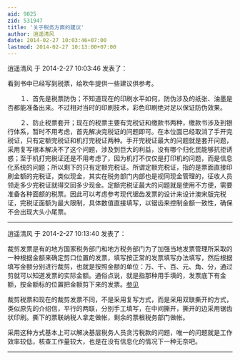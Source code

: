 ```yaml
---
aid: 9025
zid: 531947
title: '关于税务方面的建议'
author: 逍遥清风
date: 2014-02-27 10:03:46+07:00
lastmod: 2014-02-27 10:13:00+07:00
---
```


逍遥清风 于 2014-2-27 10:03:46 发表了：

看到书中已经写到税票，给吹牛提供一些建议供参考。

　　１、首先是税票防伪；不知道现在的印刷水平如何，防伪涉及的纸张、油墨是否都能准备出来。不过相对当时的印刷技术，彩色印刷绝对足以保证防伪效果。

　　２、防止税票套开；现在的税票主要有完税证和缴款书两种，缴款书涉及到银行体系，暂时不用考虑，首先解决完税证的问题即可。在本位面已经取消了手开完税证，只有定额完税证和机打完税证两种。手开完税证最大的问题就是套开问题，采用复写根本解决不了这个问题，涉及到巨大的利益，没有哪个归化民能够抗拒诱惑；至于机打完税证还是不用考虑了，因为机打不仅仅是打印机的问题，而是信息化系统的问题；所以剩下的只有定额完税证。所谓定额完税证，指的是票面直接印刷金额的完税证，类似现金，其实在税务部门内部也是视同现金管理的，征收人员领走多少完税证就得交回多少现金。定额完税证最大的问题就是使用不方便，需要准备各种面额的税票。因此可以考虑参考现代锯齿发票的设计来设计澳宋版完税证，完税证面额为最大限制，具体数值直接填写，以锯齿来控制金额一致性，确保不会出现大头小尾票。

---------

逍遥清风 于 2014-2-27 10:13:40 发表了：

裁剪发票是有的地方国家税务部门和地方税务部门为了加强当地发票管理所采取的一种根据金额来确定剪口位置的发票，填写按正常的发票填写办法填写，然后根据填写金额分别进行裁剪，也就是按照金额的单位：万、千、百、元、角、分，通过剪就可以知道发票的实际金额。通俗点说，就是指那种用手填的，发票底下有金额，按金额标的位置把金额剪下来的发票。[参见](http://wenwen.soso.com/z/q176585999.htm)

裁剪税票和现在的裁剪发票不同，不是采用复写方式，而是采用双联撕开的方式，类似原先的介绍信，平行的两联，分别手工填写，在中间撕开，撕开的边采用锯齿状印刷。撕下的票联纳税人拿走做帐，剩余的票根税务部门做帐。

采用这种方式基本上可以解决基层税务人员贪污税款的问题，唯一的问题就是工作效率较低，核查工作量较大，也是在没有信息化的情况下一种无奈吧。

---------

